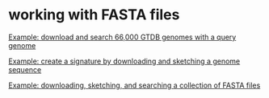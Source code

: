 # working with FASTA files



[Example: download and search 66,000 GTDB genomes with a query genome](13-download-and-search-66000-GTDB-genomes-with-a-query-genome.md)



[Example: create a signature by downloading and sketching a genome sequence](11-create-a-signature-by-downloading-and-sketching-a-genome-sequence.md)



[Example: downloading, sketching, and searching a collection of FASTA files](1-downloading-sketching-and-searching-a-collection-of-FASTA-files.md)

